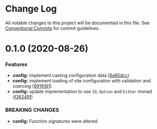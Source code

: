 # Change Log

All notable changes to this project will be documented in this file.
See [Conventional Commits](https://conventionalcommits.org) for commit guidelines.

# 0.1.0 (2020-08-26)


### Features

* **config:** implement casting configuration data ([6a85dcc](https://github.com/NDCB/generator/tree/master/packages/ndcb-config/commit/6a85dcc75f50237111f3747b6b33ea270b54f060))
* **config:** implement loading of site configuration with validation and coercing ([9919161](https://github.com/NDCB/generator/tree/master/packages/ndcb-config/commit/9919161decf957b19651ce868144ed334a4dd995))
* **config:** update implementation to use `IO`, `Option` and `Either` monad ([f38245f](https://github.com/NDCB/generator/tree/master/packages/ndcb-config/commit/f38245f5d5ab90199aed282d284072f8c623d3bb))


### BREAKING CHANGES

* **config:** Function signatures were altered.

